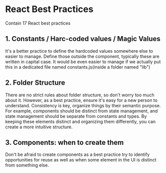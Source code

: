 # React Best Practices

Contain 17 React best practices


## 1. Constants / Harc-coded values / Magic Values

It's a better practice to define the hardcoded values somewhere else to easier to manage. Define those outside the component, typically these are written in capital case. It would be even easier to manage if we actually put this in a dedicated file named constants.js(inside a folder named "lib")

## 2. Folder Structure

There are no strict rules about folder structure, so don't worry too much about it. However, as a best practice, ensure it's easy for a new person to understand. Consistency is key, organize things by their semantic purpose. For example, components should be distinct from state management, and state management should be separate from constants and types. By keeping these elements distinct and organizing them differently, you can create a more intuitive structure.

## 3. Components: when to create them

Don't be afraid to create components as a best practice try to identify opportunities for reuse as well as when some element in the UI is distinct from something else.

